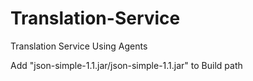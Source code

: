 # Translation-Service
Translation Service Using Agents

Add "json-simple-1.1.jar/json-simple-1.1.jar" to Build path